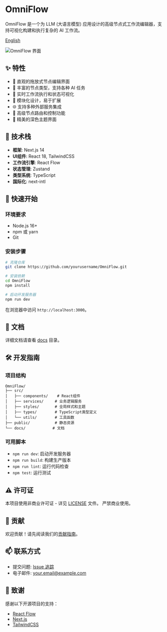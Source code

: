 # OmniFlow

OmniFlow 是一个为 LLM (大语言模型) 应用设计的高级节点式工作流编辑器，支持可视化构建和执行复杂的 AI 工作流。

[English](./README.md)

![OmniFlow 界面](./docs/images/screenshot.png)

## ✨ 特性

- 📝 直观的拖放式节点编辑界面
- 🤖 丰富的节点类型，支持各种 AI 任务
- 🔄 实时工作流执行和状态可视化
- 🔌 模块化设计，易于扩展
- 🌐 支持多种外部服务集成
- 🎯 高级节点路由和控制功能
- 🎨 精美的深色主题界面

## 🔧 技术栈

- **框架**: Next.js 14
- **UI组件**: React 18, TailwindCSS
- **工作流引擎**: React Flow
- **状态管理**: Zustand
- **类型系统**: TypeScript
- **国际化**: next-intl

## 🚀 快速开始

### 环境要求

- Node.js 16+
- npm 或 yarn
- Git

### 安装步骤

```bash
# 克隆仓库
git clone https://github.com/yourusername/OmniFlow.git

# 安装依赖
cd OmniFlow
npm install

# 启动开发服务器
npm run dev
```

在浏览器中访问 `http://localhost:3000`。

## 📖 文档

详细文档请查看 [docs](./docs) 目录。

## 🛠️ 开发指南

### 项目结构

```
OmniFlow/
├── src/
│   ├── components/    # React组件
│   ├── services/     # 业务逻辑服务
│   ├── styles/       # 全局样式和主题
│   ├── types/        # TypeScript类型定义
│   └── utils/        # 工具函数
├── public/           # 静态资源
└── docs/            # 文档
```

### 可用脚本

- `npm run dev`: 启动开发服务器
- `npm run build`: 构建生产版本
- `npm run lint`: 运行代码检查
- `npm test`: 运行测试

## ⚠️ 许可证

本项目使用非商业许可证 - 详见 [LICENSE](LICENSE) 文件。
严禁商业使用。

## 🤝 贡献

欢迎贡献！请先阅读我们的[贡献指南](CONTRIBUTING.md)。

## 📫 联系方式

- 提交问题: [Issue 追踪](https://github.com/yourusername/OmniFlow/issues)
- 电子邮件: your.email@example.com

## 🙏 致谢

感谢以下开源项目的支持：

- [React Flow](https://reactflow.dev/)
- [Next.js](https://nextjs.org/)
- [TailwindCSS](https://tailwindcss.com/)
